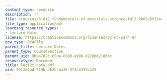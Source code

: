 ```yaml
---
content_type: resource
description: ''
file: /courses/3-012-fundamentals-of-materials-science-fall-2005/5912e4ad919bd62bba365f4c4395ca25_lec12t_note.pdf
file_type: application/pdf
learning_resource_types:
- Lecture Notes
license: https://creativecommons.org/licenses/by-nc-sa/4.0/
ocw_type: OCWFile
parent_title: Lecture Notes
parent_type: CourseSection
parent_uid: 9b84782c-e584-0689-a998-0228b6218bbc
resourcetype: Document
title: lec12t_note.pdf
uid: 5912e4ad-919b-d62b-ba36-5f4c4395ca25
---
```

